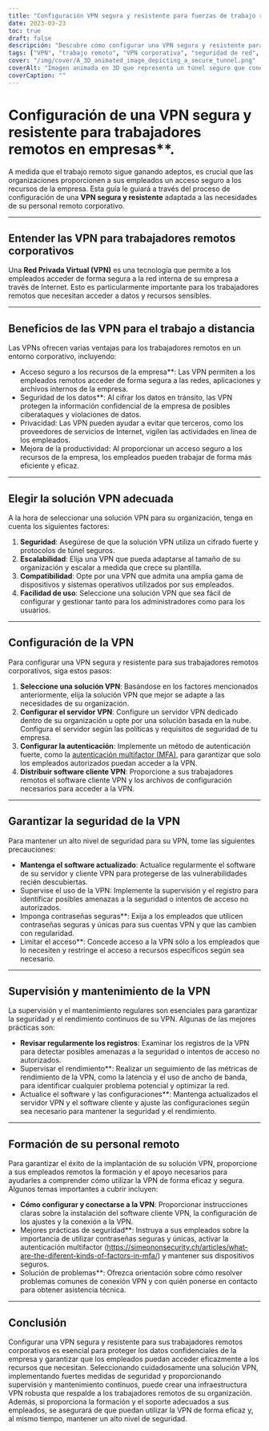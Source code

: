 ```yaml
---
title: "Configuración VPN segura y resistente para fuerzas de trabajo remotas corporativas"
date: 2023-03-23
toc: true
draft: false
descripción: "Descubre cómo configurar una VPN segura y resistente para tus empleados remotos corporativos, garantizando un acceso seguro a los recursos de la empresa."
tags: ["VPN", "trabajo remoto", "VPN corporativa", "seguridad de red", "cifrado", "protocolos de tunelización", "configuración de VPN", "servidor VPN", "seguridad de VPN", "mantenimiento de VPN", "supervisión de VPN", "solución VPN", "autenticación", "seguridad de datos", "privacidad", "rendimiento", "escalabilidad", "compatibilidad", "formación de empleados", "mejores prácticas"].
cover: "/img/cover/A_3D_animated_image_depicting_a_secure_tunnel.png"
coverAlt: "Imagen animada en 3D que representa un túnel seguro que conecta el portátil de un trabajador remoto a un edificio de la empresa, simbolizando la conexión VPN. El icono de un escudo sobrevuela el túnel, representando la seguridad y la resistencia."
coverCaption: ""
---
```


# Configuración de una VPN segura y resistente para trabajadores remotos en empresas**.

A medida que el trabajo remoto sigue ganando adeptos, es crucial que las organizaciones proporcionen a sus empleados un acceso seguro a los recursos de la empresa. Esta guía le guiará a través del proceso de configuración de una **VPN segura y resistente** adaptada a las necesidades de su personal remoto corporativo.

______

## **Entender las VPN para trabajadores remotos corporativos**

Una **Red Privada Virtual (VPN)** es una tecnología que permite a los empleados acceder de forma segura a la red interna de su empresa a través de Internet. Esto es particularmente importante para los trabajadores remotos que necesitan acceder a datos y recursos sensibles.

______

## **Beneficios de las VPN para el trabajo a distancia**

Las VPNs ofrecen varias ventajas para los trabajadores remotos en un entorno corporativo, incluyendo:

- Acceso seguro a los recursos de la empresa**: Las VPN permiten a los empleados remotos acceder de forma segura a las redes, aplicaciones y archivos internos de la empresa.
- Seguridad de los datos**: Al cifrar los datos en tránsito, las VPN protegen la información confidencial de la empresa de posibles ciberataques y violaciones de datos.
- Privacidad: Las VPN pueden ayudar a evitar que terceros, como los proveedores de servicios de Internet, vigilen las actividades en línea de los empleados.
- Mejora de la productividad: Al proporcionar un acceso seguro a los recursos de la empresa, los empleados pueden trabajar de forma más eficiente y eficaz.

______

## Elegir la solución VPN adecuada

A la hora de seleccionar una solución VPN para su organización, tenga en cuenta los siguientes factores:

1. **Seguridad**: Asegúrese de que la solución VPN utiliza un cifrado fuerte y protocolos de túnel seguros.
2. **Escalabilidad**: Elija una VPN que pueda adaptarse al tamaño de su organización y escalar a medida que crece su plantilla.
3. **Compatibilidad**: Opte por una VPN que admita una amplia gama de dispositivos y sistemas operativos utilizados por sus empleados.
4. **Facilidad de uso**: Seleccione una solución VPN que sea fácil de configurar y gestionar tanto para los administradores como para los usuarios.

______

## Configuración de la VPN

Para configurar una VPN segura y resistente para sus trabajadores remotos corporativos, siga estos pasos:

1. **Seleccione una solución VPN**: Basándose en los factores mencionados anteriormente, elija la solución VPN que mejor se adapte a las necesidades de su organización.
2. **Configurar el servidor VPN**: Configure un servidor VPN dedicado dentro de su organización u opte por una solución basada en la nube. Configura el servidor según las políticas y requisitos de seguridad de tu empresa.
3. **Configurar la autenticación**: Implemente un método de autenticación fuerte, como la [autenticación multifactor (MFA)](https://simeononsecurity.ch/articles/what-are-the-diferent-kinds-of-factors-in-mfa/), para garantizar que solo los empleados autorizados puedan acceder a la VPN.
4. **Distribuir software cliente VPN**: Proporcione a sus trabajadores remotos el software cliente VPN y los archivos de configuración necesarios para acceder a la VPN.

______

## Garantizar la seguridad de la VPN

Para mantener un alto nivel de seguridad para su VPN, tome las siguientes precauciones:

- **Mantenga el software actualizado**: Actualice regularmente el software de su servidor y cliente VPN para protegerse de las vulnerabilidades recién descubiertas.
- Supervise el uso de la VPN: Implemente la supervisión y el registro para identificar posibles amenazas a la seguridad o intentos de acceso no autorizados.
- Imponga contraseñas seguras**: Exija a los empleados que utilicen contraseñas seguras y únicas para sus cuentas VPN y que las cambien con regularidad.
- Limitar el acceso**: Concede acceso a la VPN sólo a los empleados que lo necesiten y restringe el acceso a recursos específicos según sea necesario.

______

## Supervisión y mantenimiento de la VPN

La supervisión y el mantenimiento regulares son esenciales para garantizar la seguridad y el rendimiento continuos de su VPN. Algunas de las mejores prácticas son:

- **Revisar regularmente los registros**: Examinar los registros de la VPN para detectar posibles amenazas a la seguridad o intentos de acceso no autorizados.
- Supervisar el rendimiento**: Realizar un seguimiento de las métricas de rendimiento de la VPN, como la latencia y el uso de ancho de banda, para identificar cualquier problema potencial y optimizar la red.
- Actualice el software y las configuraciones**: Mantenga actualizados el servidor VPN y el software cliente y ajuste las configuraciones según sea necesario para mantener la seguridad y el rendimiento.

______

## Formación de su personal remoto

Para garantizar el éxito de la implantación de su solución VPN, proporcione a sus empleados remotos la formación y el apoyo necesarios para ayudarles a comprender cómo utilizar la VPN de forma eficaz y segura. Algunos temas importantes a cubrir incluyen:

- **Cómo configurar y conectarse a la VPN**: Proporcionar instrucciones claras sobre la instalación del software cliente VPN, la configuración de los ajustes y la conexión a la VPN.
- Mejores prácticas de seguridad**: Instruya a sus empleados sobre la importancia de utilizar contraseñas seguras y únicas, activar la autenticación multifactor (https://simeononsecurity.ch/articles/what-are-the-diferent-kinds-of-factors-in-mfa/) y mantener sus dispositivos seguros.
- Solución de problemas**: Ofrezca orientación sobre cómo resolver problemas comunes de conexión VPN y con quién ponerse en contacto para obtener asistencia técnica.

______

## Conclusión

Configurar una VPN segura y resistente para sus trabajadores remotos corporativos es esencial para proteger los datos confidenciales de la empresa y garantizar que los empleados puedan acceder eficazmente a los recursos que necesitan. Seleccionando cuidadosamente una solución VPN, implementando fuertes medidas de seguridad y proporcionando supervisión y mantenimiento continuos, puede crear una infraestructura VPN robusta que respalde a los trabajadores remotos de su organización. Además, si proporciona la formación y el soporte adecuados a sus empleados, se asegurará de que puedan utilizar la VPN de forma eficaz y, al mismo tiempo, mantener un alto nivel de seguridad.


